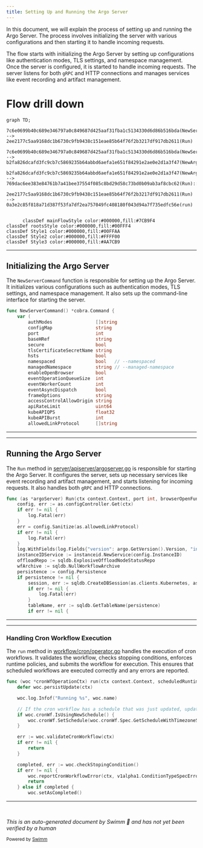 ```yaml
---
title: Setting Up and Running the Argo Server
---
```

In this document, we will explain the process of setting up and running the Argo Server. The process involves initializing the server with various configurations and then starting it to handle incoming requests.

The flow starts with initializing the Argo Server by setting up configurations like authentication modes, TLS settings, and namespace management. Once the server is configured, it is started to handle incoming requests. The server listens for both <SwmToken path="server/apiserver/argoserver.go" pos="265:15:15" line-data="	// Cmux is used to support servicing gRPC and HTTP1.1+JSON on the same port">`gRPC`</SwmToken> and HTTP connections and manages services like event recording and artifact management.

# Flow drill down

```mermaid
graph TD;
      7c6e0699b40c689e346797a0c849687d425aaf31fba1c5134330d6d86b516bda(NewServerCommand):::mainFlowStyle --> 2ee2177c5aa9168dc1b6730c9fb9438c151eae85b64f76f2b3217df917db2611(Run)

7c6e0699b40c689e346797a0c849687d425aaf31fba1c5134330d6d86b516bda(NewServerCommand):::mainFlowStyle --> b2fa826dcafd3fc9cb7c5869235b64abbd6aefa1e651f84291e2ae0e2d1a3f47(NewArgoServer):::mainFlowStyle

b2fa826dcafd3fc9cb7c5869235b64abbd6aefa1e651f84291e2ae0e2d1a3f47(NewArgoServer):::mainFlowStyle --> 769dac6ee383e84761b7a41bee37554f085c8bd29d58c73bd0b09ab3af8cbc62(Run):::mainFlowStyle

2ee2177c5aa9168dc1b6730c9fb9438c151eae85b64f76f2b3217df917db2611(Run) --> 0a3e2c85f818a71d387f53fa7df2ea757049fc408180f043d94a7f735edfc56e(run)


      classDef mainFlowStyle color:#000000,fill:#7CB9F4
classDef rootsStyle color:#000000,fill:#00FFF4
classDef Style1 color:#000000,fill:#00FFAA
classDef Style2 color:#000000,fill:#FFFF00
classDef Style3 color:#000000,fill:#AA7CB9
```

<SwmSnippet path="/cmd/argo/commands/server.go" line="38">

---

## Initializing the Argo Server

The <SwmToken path="cmd/argo/commands/server.go" pos="38:2:2" line-data="func NewServerCommand() *cobra.Command {">`NewServerCommand`</SwmToken> function is responsible for setting up the Argo Server. It initializes various configurations such as authentication modes, TLS settings, and namespace management. It also sets up the command-line interface for starting the server.

```go
func NewServerCommand() *cobra.Command {
	var (
		authModes                []string
		configMap                string
		port                     int
		baseHRef                 string
		secure                   bool
		tlsCertificateSecretName string
		hsts                     bool
		namespaced               bool   // --namespaced
		managedNamespace         string // --managed-namespace
		enableOpenBrowser        bool
		eventOperationQueueSize  int
		eventWorkerCount         int
		eventAsyncDispatch       bool
		frameOptions             string
		accessControlAllowOrigin string
		apiRateLimit             uint64
		kubeAPIQPS               float32
		kubeAPIBurst             int
		allowedLinkProtocol      []string
```

---

</SwmSnippet>

<SwmSnippet path="/server/apiserver/argoserver.go" line="197">

---

## Running the Argo Server

The <SwmToken path="server/apiserver/argoserver.go" pos="197:9:9" line-data="func (as *argoServer) Run(ctx context.Context, port int, browserOpenFunc func(string)) {">`Run`</SwmToken> method in <SwmPath>[server/apiserver/argoserver.go](server/apiserver/argoserver.go)</SwmPath> is responsible for starting the Argo Server. It configures the server, sets up necessary services like event recording and artifact management, and starts listening for incoming requests. It also handles both <SwmToken path="server/apiserver/argoserver.go" pos="265:15:15" line-data="	// Cmux is used to support servicing gRPC and HTTP1.1+JSON on the same port">`gRPC`</SwmToken> and HTTP connections.

```go
func (as *argoServer) Run(ctx context.Context, port int, browserOpenFunc func(string)) {
	config, err := as.configController.Get(ctx)
	if err != nil {
		log.Fatal(err)
	}
	err = config.Sanitize(as.allowedLinkProtocol)
	if err != nil {
		log.Fatal(err)
	}
	log.WithFields(log.Fields{"version": argo.GetVersion().Version, "instanceID": config.InstanceID}).Info("Starting Argo Server")
	instanceIDService := instanceid.NewService(config.InstanceID)
	offloadRepo := sqldb.ExplosiveOffloadNodeStatusRepo
	wfArchive := sqldb.NullWorkflowArchive
	persistence := config.Persistence
	if persistence != nil {
		session, err := sqldb.CreateDBSession(as.clients.Kubernetes, as.namespace, persistence)
		if err != nil {
			log.Fatal(err)
		}
		tableName, err := sqldb.GetTableName(persistence)
		if err != nil {
```

---

</SwmSnippet>

<SwmSnippet path="/workflow/cron/operator.go" line="85">

---

### Handling Cron Workflow Execution

The <SwmToken path="workflow/cron/operator.go" pos="85:9:9" line-data="func (woc *cronWfOperationCtx) run(ctx context.Context, scheduledRuntime time.Time) {">`run`</SwmToken> method in <SwmPath>[workflow/cron/operator.go](workflow/cron/operator.go)</SwmPath> handles the execution of cron workflows. It validates the workflow, checks stopping conditions, enforces runtime policies, and submits the workflow for execution. This ensures that scheduled workflows are executed correctly and any errors are reported.

```go
func (woc *cronWfOperationCtx) run(ctx context.Context, scheduledRuntime time.Time) {
	defer woc.persistUpdate(ctx)

	woc.log.Infof("Running %s", woc.name)

	// If the cron workflow has a schedule that was just updated, update its annotation
	if woc.cronWf.IsUsingNewSchedule() {
		woc.cronWf.SetSchedule(woc.cronWf.Spec.GetScheduleWithTimezoneString())
	}

	err := woc.validateCronWorkflow(ctx)
	if err != nil {
		return
	}

	completed, err := woc.checkStopingCondition()
	if err != nil {
		woc.reportCronWorkflowError(ctx, v1alpha1.ConditionTypeSpecError, fmt.Sprintf("failed to check CronWorkflow '%s' stopping condition: %s", woc.cronWf.Name, err))
		return
	} else if completed {
		woc.setAsCompleted()
```

---

</SwmSnippet>

&nbsp;

*This is an auto-generated document by Swimm 🌊 and has not yet been verified by a human*

<SwmMeta version="3.0.0" repo-id="Z2l0aHViJTNBJTNBaW50dWl0LWFyZ28td29ya2Zsb3dzLWRlbW8lM0ElM0FTd2ltbS1EZW1v" repo-name="intuit-argo-workflows-demo"><sup>Powered by [Swimm](/)</sup></SwmMeta>
